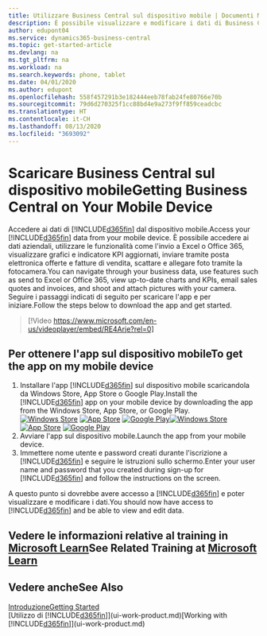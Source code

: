 ```yaml
---
title: Utilizzare Business Central sul dispositivo mobile | Documenti Microsoft
description: È possibile visualizzare e modificare i dati di Business Central sul telefono o sul tablet.
author: edupont04
ms.service: dynamics365-business-central
ms.topic: get-started-article
ms.devlang: na
ms.tgt_pltfrm: na
ms.workload: na
ms.search.keywords: phone, tablet
ms.date: 04/01/2020
ms.author: edupont
ms.openlocfilehash: 558f457291b3e182444eeb78fab24fe80766e70b
ms.sourcegitcommit: 79d6d270325f1cc88bd4e9a273f9ff859ceadcbc
ms.translationtype: HT
ms.contentlocale: it-CH
ms.lasthandoff: 08/13/2020
ms.locfileid: "3693092"
---
```

# <a name="getting-business-central-on-your-mobile-device"></a><span data-ttu-id="c6559-103">Scaricare Business Central sul dispositivo mobile</span><span class="sxs-lookup"><span data-stu-id="c6559-103">Getting Business Central on Your Mobile Device</span></span>
<span data-ttu-id="c6559-104">Accedere ai dati di [!INCLUDE[d365fin](includes/d365fin_md.md)]  dal dispositivo mobile.</span><span class="sxs-lookup"><span data-stu-id="c6559-104">Access your [!INCLUDE[d365fin](includes/d365fin_md.md)] data from your mobile device.</span></span> <span data-ttu-id="c6559-105">È possibile accedere ai dati aziendali, utilizzare le funzionalità come l'invio a Excel o Office 365, visualizzare grafici e indicatore KPI aggiornati, inviare tramite posta elettronica offerte e fatture di vendita, scattare e allegare foto tramite la fotocamera.</span><span class="sxs-lookup"><span data-stu-id="c6559-105">You can navigate through your business data, use features such as send to Excel or Office 365, view up-to-date charts and KPIs, email sales quotes and invoices, and shoot and attach pictures with your camera.</span></span> <span data-ttu-id="c6559-106">Seguire i passaggi indicati di seguito per scaricare l'app e per iniziare.</span><span class="sxs-lookup"><span data-stu-id="c6559-106">Follow the steps below to download the app and get started.</span></span>

> [!Video https://www.microsoft.com/en-us/videoplayer/embed/RE4Arje?rel=0]

## <a name="to-get-the-app-on-my-mobile-device"></a><span data-ttu-id="c6559-107">Per ottenere l'app sul dispositivo mobile</span><span class="sxs-lookup"><span data-stu-id="c6559-107">To get the app on my mobile device</span></span>
1. <span data-ttu-id="c6559-108">Installare l'app [!INCLUDE[d365fin](includes/d365fin_md.md)] sul dispositivo mobile scaricandola da Windows Store, App Store o Google Play.</span><span class="sxs-lookup"><span data-stu-id="c6559-108">Install the [!INCLUDE[d365fin](includes/d365fin_md.md)] app on your mobile device by downloading the app from the Windows Store, App Store, or Google Play.</span></span>  
<span data-ttu-id="c6559-109">[![Windows Store](./media/install-mobile-app/windowsstore.png)](https://go.microsoft.com/fwlink/?LinkId=734848)
[![App Store](./media/install-mobile-app/appstore.png)](https://go.microsoft.com/fwlink/?LinkId=734847) [![Google Play](./media/install-mobile-app/googleplay.png)](https://go.microsoft.com/fwlink/?LinkId=734849)</span><span class="sxs-lookup"><span data-stu-id="c6559-109">[![Windows Store](./media/install-mobile-app/windowsstore.png)](https://go.microsoft.com/fwlink/?LinkId=734848)
[![App Store](./media/install-mobile-app/appstore.png)](https://go.microsoft.com/fwlink/?LinkId=734847) [![Google Play](./media/install-mobile-app/googleplay.png)](https://go.microsoft.com/fwlink/?LinkId=734849)</span></span>  
2. <span data-ttu-id="c6559-110">Avviare l'app sul dispositivo mobile.</span><span class="sxs-lookup"><span data-stu-id="c6559-110">Launch the app from your mobile device.</span></span>
3. <span data-ttu-id="c6559-111">Immettere nome utente e password creati durante l'iscrizione a [!INCLUDE[d365fin](includes/d365fin_md.md)] e seguire le istruzioni sullo schermo.</span><span class="sxs-lookup"><span data-stu-id="c6559-111">Enter your user name and password that you created during sign-up for [!INCLUDE[d365fin](includes/d365fin_md.md)] and follow the instructions on the screen.</span></span>

<span data-ttu-id="c6559-112">A questo punto si dovrebbe avere accesso a [!INCLUDE[d365fin](includes/d365fin_md.md)] e poter visualizzare e modificare i dati.</span><span class="sxs-lookup"><span data-stu-id="c6559-112">You should now have access to [!INCLUDE[d365fin](includes/d365fin_md.md)] and be able to view and edit data.</span></span>

## <a name="see-related-training-at-microsoft-learn"></a><span data-ttu-id="c6559-113">Vedere le informazioni relative al training in [Microsoft Learn](/learn/modules/alternative-interfaces-dynamics-365-business-central/index)</span><span class="sxs-lookup"><span data-stu-id="c6559-113">See Related Training at [Microsoft Learn](/learn/modules/alternative-interfaces-dynamics-365-business-central/index)</span></span>

## <a name="see-also"></a><span data-ttu-id="c6559-114">Vedere anche</span><span class="sxs-lookup"><span data-stu-id="c6559-114">See Also</span></span>
[<span data-ttu-id="c6559-115">Introduzione</span><span class="sxs-lookup"><span data-stu-id="c6559-115">Getting Started</span></span>](product-get-started.md)  
<span data-ttu-id="c6559-116">[Utilizzo di [!INCLUDE[d365fin](includes/d365fin_md.md)]](ui-work-product.md)</span><span class="sxs-lookup"><span data-stu-id="c6559-116">[Working with [!INCLUDE[d365fin](includes/d365fin_md.md)]](ui-work-product.md)</span></span>  
